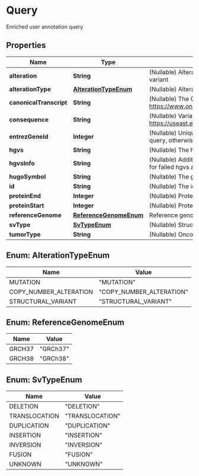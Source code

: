 

# Query

Enriched user annotation query

## Properties

| Name | Type | Description | Notes |
|------------ | ------------- | ------------- | -------------|
|**alteration** | **String** | (Nullable) Alteration from original query or the resolved alteration from HGVS variant |  [optional] |
|**alterationType** | [**AlterationTypeEnum**](#AlterationTypeEnum) | (Nullable) Alteration type |  [optional] |
|**canonicalTranscript** | **String** | (Nullable) The OncoKB canonical transcript. See https://www.oncokb.org/cancer-genes |  [optional] |
|**consequence** | **String** | (Nullable) Variant consequence term from Ensembl. See https://useast.ensembl.org/info/genome/variation/prediction/predicted_data.html |  [optional] |
|**entrezGeneId** | **Integer** | (Nullable) Unique gene identifiers from NCBI. May be null if omitted from original query, otherwise filled in by OncoKB |  [optional] |
|**hgvs** | **String** | (Nullable) The hgvsg or genomic location from original query |  [optional] |
|**hgvsInfo** | **String** | (Nullable) Additional message for \&quot;hgvs\&quot; field. May indicate reason for failed hgvs annotation. |  [optional] |
|**hugoSymbol** | **String** | (Nullable) The gene symbol used in Human Genome Organisation |  [optional] |
|**id** | **String** | (Nullable) The id passed in request for the user to distinguish the query. |  [optional] |
|**proteinEnd** | **Integer** | (Nullable) Protein end position |  [optional] |
|**proteinStart** | **Integer** | (Nullable) Protein start position |  [optional] |
|**referenceGenome** | [**ReferenceGenomeEnum**](#ReferenceGenomeEnum) | Reference genome build version. Defaulted to GRCh37 |  [optional] |
|**svType** | [**SvTypeEnum**](#SvTypeEnum) | (Nullable) Structural variant type |  [optional] |
|**tumorType** | **String** | (Nullable) Oncotree tumor type name, code, or main type. |  [optional] |



## Enum: AlterationTypeEnum

| Name | Value |
|---- | -----|
| MUTATION | &quot;MUTATION&quot; |
| COPY_NUMBER_ALTERATION | &quot;COPY_NUMBER_ALTERATION&quot; |
| STRUCTURAL_VARIANT | &quot;STRUCTURAL_VARIANT&quot; |



## Enum: ReferenceGenomeEnum

| Name | Value |
|---- | -----|
| GRCH37 | &quot;GRCh37&quot; |
| GRCH38 | &quot;GRCh38&quot; |



## Enum: SvTypeEnum

| Name | Value |
|---- | -----|
| DELETION | &quot;DELETION&quot; |
| TRANSLOCATION | &quot;TRANSLOCATION&quot; |
| DUPLICATION | &quot;DUPLICATION&quot; |
| INSERTION | &quot;INSERTION&quot; |
| INVERSION | &quot;INVERSION&quot; |
| FUSION | &quot;FUSION&quot; |
| UNKNOWN | &quot;UNKNOWN&quot; |



